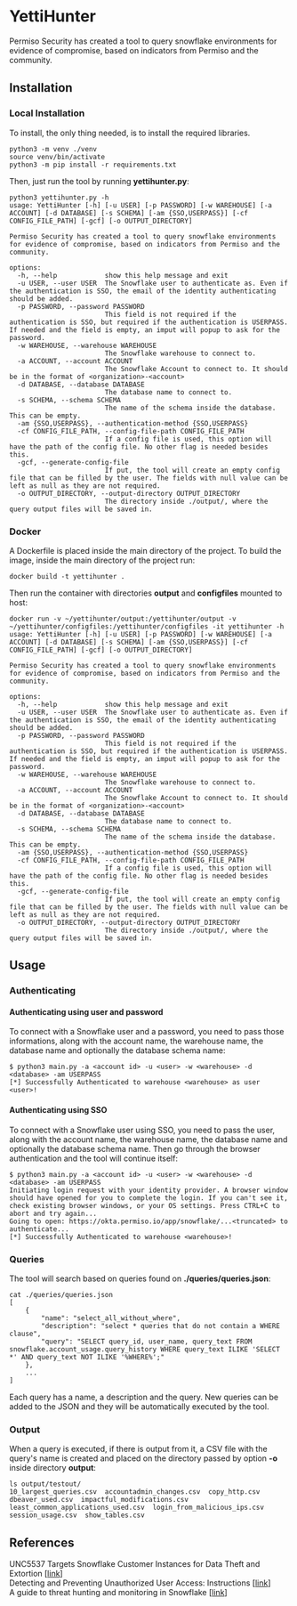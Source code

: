 # YettiHunter
Permiso Security has created a tool to query snowflake environments for evidence of compromise, based on indicators from Permiso and the community.
## Installation
### Local Installation
To install, the only thing needed, is to install the required libraries.
````
python3 -m venv ./venv
source venv/bin/activate
python3 -m pip install -r requirements.txt
````
Then, just run the tool by running **yettihunter.py**:
````
python3 yettihunter.py -h
usage: YettiHunter [-h] [-u USER] [-p PASSWORD] [-w WAREHOUSE] [-a ACCOUNT] [-d DATABASE] [-s SCHEMA] [-am {SSO,USERPASS}] [-cf CONFIG_FILE_PATH] [-gcf] [-o OUTPUT_DIRECTORY]

Permiso Security has created a tool to query snowflake environments for evidence of compromise, based on indicators from Permiso and the community.

options:
  -h, --help            show this help message and exit
  -u USER, --user USER  The Snowflake user to authenticate as. Even if the authentication is SSO, the email of the identity authenticating should be added.
  -p PASSWORD, --password PASSWORD
                        This field is not required if the authentication is SSO, but required if the authentication is USERPASS. If needed and the field is empty, an imput will popup to ask for the password.
  -w WAREHOUSE, --warehouse WAREHOUSE
                        The Snowflake warehouse to connect to.
  -a ACCOUNT, --account ACCOUNT
                        The Snowflake Account to connect to. It should be in the format of <organization>-<account>
  -d DATABASE, --database DATABASE
                        The database name to connect to.
  -s SCHEMA, --schema SCHEMA
                        The name of the schema inside the database. This can be empty.
  -am {SSO,USERPASS}, --authentication-method {SSO,USERPASS}
  -cf CONFIG_FILE_PATH, --config-file-path CONFIG_FILE_PATH
                        If a config file is used, this option will have the path of the config file. No other flag is needed besides this.
  -gcf, --generate-config-file
                        If put, the tool will create an empty config file that can be filled by the user. The fields with null value can be left as null as they are not required.
  -o OUTPUT_DIRECTORY, --output-directory OUTPUT_DIRECTORY
                        The directory inside ./output/, where the query output files will be saved in.
````
### Docker
A Dockerfile is placed inside the main directory of the project. To build the image, inside the main directory of the project run:
````
docker build -t yettihunter .
````
Then run the container with directories **output** and **configfiles** mounted to host:
````
docker run -v ~/yettihunter/output:/yettihunter/output -v ~/yettihunter/configfiles:/yettihunter/configfiles -it yettihunter -h
usage: YettiHunter [-h] [-u USER] [-p PASSWORD] [-w WAREHOUSE] [-a ACCOUNT] [-d DATABASE] [-s SCHEMA] [-am {SSO,USERPASS}] [-cf CONFIG_FILE_PATH] [-gcf] [-o OUTPUT_DIRECTORY]

Permiso Security has created a tool to query snowflake environments for evidence of compromise, based on indicators from Permiso and the community.

options:
  -h, --help            show this help message and exit
  -u USER, --user USER  The Snowflake user to authenticate as. Even if the authentication is SSO, the email of the identity authenticating should be added.
  -p PASSWORD, --password PASSWORD
                        This field is not required if the authentication is SSO, but required if the authentication is USERPASS. If needed and the field is empty, an imput will popup to ask for the password.
  -w WAREHOUSE, --warehouse WAREHOUSE
                        The Snowflake warehouse to connect to.
  -a ACCOUNT, --account ACCOUNT
                        The Snowflake Account to connect to. It should be in the format of <organization>-<account>
  -d DATABASE, --database DATABASE
                        The database name to connect to.
  -s SCHEMA, --schema SCHEMA
                        The name of the schema inside the database. This can be empty.
  -am {SSO,USERPASS}, --authentication-method {SSO,USERPASS}
  -cf CONFIG_FILE_PATH, --config-file-path CONFIG_FILE_PATH
                        If a config file is used, this option will have the path of the config file. No other flag is needed besides this.
  -gcf, --generate-config-file
                        If put, the tool will create an empty config file that can be filled by the user. The fields with null value can be left as null as they are not required.
  -o OUTPUT_DIRECTORY, --output-directory OUTPUT_DIRECTORY
                        The directory inside ./output/, where the query output files will be saved in.
````

## Usage
### Authenticating
#### Authenticating using user and password
To connect with a Snowflake user and a password, you need to pass those informations, along with the account name, the warehouse name, the database name and optionally the database schema name:
````
$ python3 main.py -a <account id> -u <user> -w <warehouse> -d <database> -am USERPASS
[*] Successfully Authenticated to warehouse <warehouse> as user <user>!
````
#### Authenticating using SSO
To connect with a Snowflake user using SSO, you need to pass the user, along with the account name, the warehouse name, the database name and optionally the database schema name. Then go through the browser authentication and the tool will continue itself:
````
$ python3 main.py -a <account id> -u <user> -w <warehouse> -d <database> -am USERPASS
Initiating login request with your identity provider. A browser window should have opened for you to complete the login. If you can't see it, check existing browser windows, or your OS settings. Press CTRL+C to abort and try again...
Going to open: https://okta.permiso.io/app/snowflake/...<truncated> to authenticate...
[*] Successfully Authenticated to warehouse <warehouse>!
````
### Queries
The tool will search based on queries found on **./queries/queries.json**:
````
cat ./queries/queries.json
[
    {
        "name": "select_all_without_where",
        "description": "select * queries that do not contain a WHERE clause",
        "query": "SELECT query_id, user_name, query_text FROM snowflake.account_usage.query_history WHERE query_text ILIKE 'SELECT *' AND query_text NOT ILIKE '%WHERE%';"
    },
    ...
]
````
Each query has a name, a description and the query. New queries can be added to the JSON and they will be automatically executed by the tool.
### Output
When a query is executed, if there is output from it, a CSV file with the query's name is created and placed on the directory passed by option **-o** inside directory **output**:
````
ls output/testout/
10_largest_queries.csv  accountadmin_changes.csv  copy_http.csv  dbeaver_used.csv  impactful_modifications.csv  least_common_applications_used.csv  login_from_malicious_ips.csv  session_usage.csv  show_tables.csv
````
## References
UNC5537 Targets Snowflake Customer Instances for Data Theft and Extortion [[link](https://cloud.google.com/blog/topics/threat-intelligence/unc5537-snowflake-data-theft-extortion)]\
Detecting and Preventing Unauthorized User Access: Instructions [[link](https://community.snowflake.com/s/article/Communication-ID-0108977-Additional-Information)]\
A guide to threat hunting and monitoring in Snowflake [[link](https://securitylabs.datadoghq.com/articles/a-guide-to-threat-hunting-and-monitoring-in-snowflake/)]

